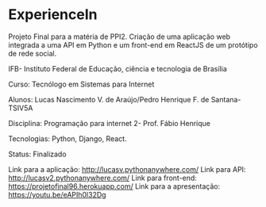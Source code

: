 # ExperienceIn

Projeto Final para a matéria de PPI2. Criação de uma aplicação web integrada a uma API em Python e um front-end em ReactJS de um protótipo de rede social.


IFB- Instituto Federal de Educação, ciência e tecnologia de Brasília

Curso: Tecnólogo em Sistemas para Internet

Alunos: Lucas Nascimento V. de Araújo/Pedro Henrique F. de Santana- TSIV5A

Disciplina: Programação para internet 2- Prof. Fábio Henrique

Tecnologias: Python, Django, React.

Status: Finalizado


Link para a aplicação: http://lucasv.pythonanywhere.com/
Link para API: http://lucasv2.pythonanywhere.com/
Link para front-end: https://projetofinal96.herokuapp.com/
Link para a apresentação: https://youtu.be/eAPIh0l32Dg
